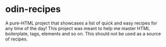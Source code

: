# odin-recipes
A pure-HTML project that showcases a list of quick and easy recipes for any time of the day!
This project was meant to help me master HTML boilerplate, tags, elements and so on. This should not be used as a source of recipes.
